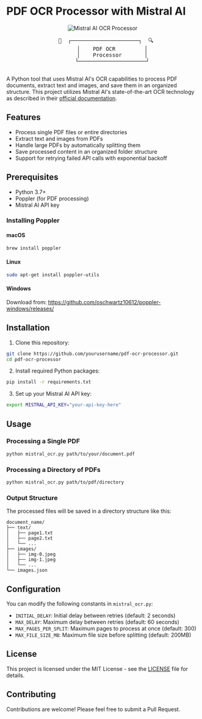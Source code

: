 # PDF OCR Processor with Mistral AI

<div align="center">
  <img src="https://img.shields.io/badge/Mistral%20AI-OCR%20Processor-blue" alt="Mistral AI OCR Processor">
  <br>
  <pre>
  📄  ┌─────────────────────┐  🔍
      │    PDF OCR         │
      │    Processor       │
      └─────────────────────┘
  </pre>
</div>

A Python tool that uses Mistral AI's OCR capabilities to process PDF documents, extract text and images, and save them in an organized structure. This project utilizes Mistral AI's state-of-the-art OCR technology as described in their [official documentation](https://mistral.ai/news/mistral-ocr).

## Features

- Process single PDF files or entire directories
- Extract text and images from PDFs
- Handle large PDFs by automatically splitting them
- Save processed content in an organized folder structure
- Support for retrying failed API calls with exponential backoff

## Prerequisites

- Python 3.7+
- Poppler (for PDF processing)
- Mistral AI API key

### Installing Poppler

#### macOS
```bash
brew install poppler
```

#### Linux
```bash
sudo apt-get install poppler-utils
```

#### Windows
Download from: https://github.com/oschwartz10612/poppler-windows/releases/

## Installation

1. Clone this repository:
```bash
git clone https://github.com/yourusername/pdf-ocr-processor.git
cd pdf-ocr-processor
```

2. Install required Python packages:
```bash
pip install -r requirements.txt
```

3. Set up your Mistral AI API key:
```bash
export MISTRAL_API_KEY="your-api-key-here"
```

## Usage

### Processing a Single PDF
```bash
python mistral_ocr.py path/to/your/document.pdf
```

### Processing a Directory of PDFs
```bash
python mistral_ocr.py path/to/pdf/directory
```

### Output Structure

The processed files will be saved in a directory structure like this:
```
document_name/
├── text/
│   ├── page1.txt
│   ├── page2.txt
│   └── ...
├── images/
│   ├── img-0.jpeg
│   ├── img-1.jpeg
│   └── ...
└── images.json
```

## Configuration

You can modify the following constants in `mistral_ocr.py`:
- `INITIAL_DELAY`: Initial delay between retries (default: 2 seconds)
- `MAX_DELAY`: Maximum delay between retries (default: 60 seconds)
- `MAX_PAGES_PER_SPLIT`: Maximum pages to process at once (default: 300)
- `MAX_FILE_SIZE_MB`: Maximum file size before splitting (default: 200MB)

## License

This project is licensed under the MIT License - see the [LICENSE](LICENSE) file for details.

## Contributing

Contributions are welcome! Please feel free to submit a Pull Request. 